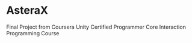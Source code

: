 # AsteraX
Final Project from Coursera Unity Certified Programmer Core Interaction Programming Course
